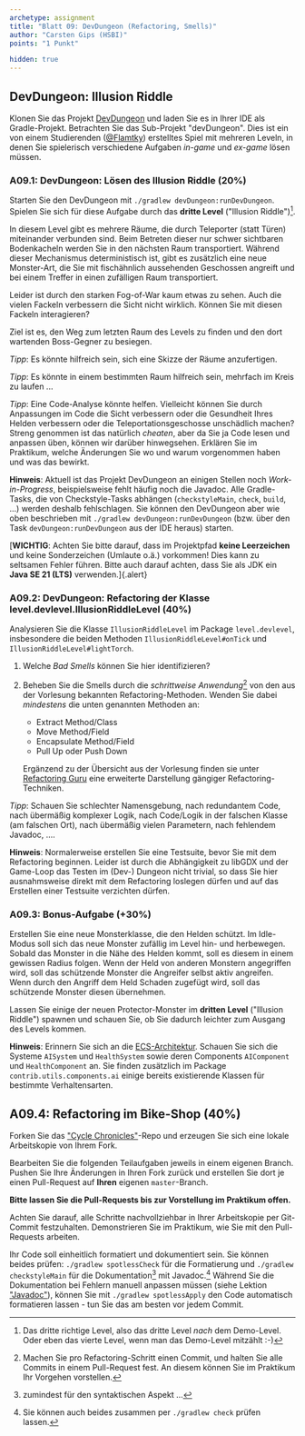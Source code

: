 ```yaml
---
archetype: assignment
title: "Blatt 09: DevDungeon (Refactoring, Smells)"
author: "Carsten Gips (HSBI)"
points: "1 Punkt"

hidden: true
---
```


## DevDungeon: Illusion Riddle

Klonen Sie das Projekt [DevDungeon] und laden Sie es in Ihrer IDE als Gradle-Projekt.
Betrachten Sie das Sub-Projekt "devDungeon". Dies ist ein von einem Studierenden ([\@Flamtky])
erstelltes Spiel mit mehreren Leveln, in denen Sie spielerisch verschiedene Aufgaben *in-game*
und *ex-game* lösen müssen.

### A09.1: DevDungeon: Lösen des Illusion Riddle (20%)

Starten Sie den DevDungeon mit `./gradlew devDungeon:runDevDungeon`. Spielen Sie sich für
diese Aufgabe durch das **dritte Level** ("Illusion Riddle")[^1].

In diesem Level gibt es mehrere Räume, die durch Teleporter (statt Türen) miteinander
verbunden sind. Beim Betreten dieser nur schwer sichtbaren Bodenkacheln werden Sie in den
nächsten Raum transportiert. Während dieser Mechanismus deterministisch ist, gibt es
zusätzlich eine neue Monster-Art, die Sie mit fischähnlich aussehenden Geschossen angreift und
bei einem Treffer in einen zufälligen Raum transportiert.

Leider ist durch den starken Fog-of-War kaum etwas zu sehen. Auch die vielen Fackeln
verbessern die Sicht nicht wirklich. Können Sie mit diesen Fackeln interagieren?

Ziel ist es, den Weg zum letzten Raum des Levels zu finden und den dort wartenden Boss-Gegner
zu besiegen.

*Tipp*: Es könnte hilfreich sein, sich eine Skizze der Räume anzufertigen.

*Tipp*: Es könnte in einem bestimmten Raum hilfreich sein, mehrfach im Kreis zu laufen ...

*Tipp*: Eine Code-Analyse könnte helfen. Vielleicht können Sie durch Anpassungen im Code die
Sicht verbessern oder die Gesundheit Ihres Helden verbessern oder die Teleportationsgeschosse
unschädlich machen? Streng genommen ist das natürlich *cheaten*, aber da Sie ja Code lesen und
anpassen üben, können wir darüber hinwegsehen. Erklären Sie im Praktikum, welche Änderungen
Sie wo und warum vorgenommen haben und was das bewirkt.

**Hinweis**: Aktuell ist das Projekt DevDungeon an einigen Stellen noch *Work-in-Progress*,
beispielsweise fehlt häufig noch die Javadoc. Alle Gradle-Tasks, die von Checkstyle-Tasks
abhängen (`checkstyleMain`, `check`, `build`, ...) werden deshalb fehlschlagen. Sie können den
DevDungeon aber wie oben beschrieben mit `./gradlew devDungeon:runDevDungeon` (bzw. über den
Task `devDungeon:runDevDungeon` aus der IDE heraus) starten.

[**WICHTIG**: Achten Sie bitte darauf, dass im Projektpfad **keine Leerzeichen** und keine
Sonderzeichen (Umlaute o.ä.) vorkommen! Dies kann zu seltsamen Fehler führen. Bitte auch
darauf achten, dass Sie als JDK ein **Java SE 21 (LTS)** verwenden.]{.alert}

### A09.2: DevDungeon: Refactoring der Klasse level.devlevel.IllusionRiddleLevel (40%)

Analysieren Sie die Klasse `IllusionRiddleLevel` im Package `level.devlevel`, insbesondere die
beiden Methoden `IllusionRiddleLevel#onTick` und `IllusionRiddleLevel#lightTorch`.

1.  Welche *Bad Smells* können Sie hier identifizieren?

2.  Beheben Sie die Smells durch die *schrittweise Anwendung*[^2] von den aus der Vorlesung
    bekannten Refactoring-Methoden. Wenden Sie dabei *mindestens* die unten genannten Methoden
    an:

    -   Extract Method/Class
    -   Move Method/Field
    -   Encapsulate Method/Field
    -   Pull Up oder Push Down

    Ergänzend zu der Übersicht aus der Vorlesung finden sie unter [Refactoring Guru] eine
    erweiterte Darstellung gängiger Refactoring-Techniken.

*Tipp*: Schauen Sie schlechter Namensgebung, nach redundantem Code, nach übermäßig komplexer
Logik, nach Code/Logik in der falschen Klasse (am falschen Ort), nach übermäßig vielen
Parametern, nach fehlendem Javadoc, ....

**Hinweis**: Normalerweise erstellen Sie eine Testsuite, bevor Sie mit dem Refactoring
beginnen. Leider ist durch die Abhängigkeit zu libGDX und der Game-Loop das Testen im (Dev-)
Dungeon nicht trivial, so dass Sie hier ausnahmsweise direkt mit dem Refactoring loslegen
dürfen und auf das Erstellen einer Testsuite verzichten dürfen.

### A09.3: Bonus-Aufgabe (+30%)

Erstellen Sie eine neue Monsterklasse, die den Helden schützt. Im Idle-Modus soll sich das
neue Monster zufällig im Level hin- und herbewegen. Sobald das Monster in die Nähe des Helden
kommt, soll es diesem in einem gewissen Radius folgen. Wenn der Held von anderen Monstern
angegriffen wird, soll das schützende Monster die Angreifer selbst aktiv angreifen. Wenn durch
den Angriff dem Held Schaden zugefügt wird, soll das schützende Monster diesen übernehmen.

Lassen Sie einige der neuen Protector-Monster im **dritten Level** ("Illusion Riddle") spawnen
und schauen Sie, ob Sie dadurch leichter zum Ausgang des Levels kommen.

**Hinweis**: Erinnern Sie sich an die [ECS-Architektur]. Schauen Sie sich die Systeme
`AISystem` und `HealthSystem` sowie deren Components `AIComponent` und `HealthComponent` an.
Sie finden zusätzlich im Package `contrib.utils.components.ai` einige bereits existierende
Klassen für bestimmte Verhaltensarten.

## A09.4: Refactoring im Bike-Shop (40%)

Forken Sie das ["Cycle Chronicles"]-Repo und erzeugen Sie sich eine lokale Arbeitskopie von
Ihrem Fork.

Bearbeiten Sie die folgenden Teilaufgaben jeweils in einem eigenen Branch. Pushen Sie Ihre
Änderungen in Ihren Fork zurück und erstellen Sie dort je einen Pull-Request auf **Ihren**
eigenen `master`-Branch.

**Bitte lassen Sie die Pull-Requests bis zur Vorstellung im Praktikum offen.**

Achten Sie darauf, alle Schritte nachvollziehbar in Ihrer Arbeitskopie per Git-Commit
festzuhalten. Demonstrieren Sie im Praktikum, wie Sie mit den Pull-Requests arbeiten.

Ihr Code soll einheitlich formatiert und dokumentiert sein. Sie können beides prüfen:
`./gradlew spotlessCheck` für die Formatierung und `./gradlew checkstyleMain` für die
Dokumentation[^3] mit Javadoc.[^4] Während Sie die Dokumentation bei Fehlern manuell anpassen
müssen (siehe Lektion ["Javadoc"]), können Sie mit `./gradlew spotlessApply` den Code
automatisch formatieren lassen - tun Sie das am besten vor jedem Commit.

[^1]: Das dritte richtige Level, also das dritte Level *nach* dem Demo-Level. Oder eben das
    vierte Level, wenn man das Demo-Level mitzählt :-)

[^2]: Machen Sie pro Refactoring-Schritt einen Commit, und halten Sie alle Commits in einem
    Pull-Request fest. An diesem können Sie im Praktikum Ihr Vorgehen vorstellen.

[^3]: zumindest für den syntaktischen Aspekt ...

[^4]: Sie können auch beides zusammen per `./gradlew check` prüfen lassen.

  [DevDungeon]: https://github.com/Dungeon-CampusMinden/dev-dungeon
  [\@Flamtky]: https://github.com/Flamtky
  [Refactoring Guru]: https://refactoring.guru/refactoring/techniques
  [ECS-Architektur]: ../lecture/frameworks/dungeon.md
  ["Cycle Chronicles"]: https://github.com/Programmiermethoden-CampusMinden/prog2_ybel_cyclechronicles
  ["Javadoc"]: ../lecture/coding/javadoc.md
